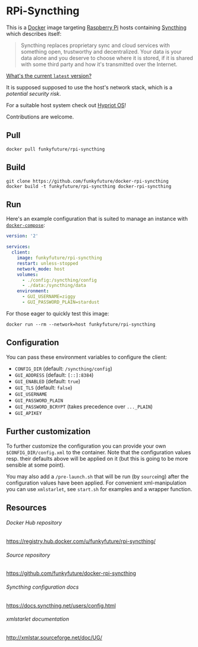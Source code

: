 # RPi-Syncthing

This is a [Docker](https://www.docker.com) image targeting
[Raspberry Pi](https://www.raspberrypi.org) hosts containing
[Syncthing](https://syncthing.net) which describes itself:

> Syncthing replaces proprietary sync and cloud services with something open,
> trustworthy and decentralized. Your data is your data alone and you deserve
> to choose where it is stored, if it is shared with some third party and how
> it's transmitted over the Internet.

[What's the current `latest` version?](https://github.com/funkyfuture/docker-rpi-syncthing/blob/master/Dockerfile#L9)


It is supposed supposed to use the host's network stack, which is a *potential
security risk*.

For a suitable host system check out [Hypriot OS](http://blog.hypriot.com/downloads/)!

Contributions are welcome.


## Pull

```
docker pull funkyfuture/rpi-syncthing
```

## Build

```
git clone https://github.com/funkyfuture/docker-rpi-syncthing
docker build -t funkyfuture/rpi-syncthing docker-rpi-syncthing
```

## Run

Here's an example configuration that is suited to manage an instance with
[`docker-compose`](https://docs.docker.com/compose/):

```yaml
version: '2'

services:
  client:
    image: funkyfuture/rpi-syncthing
    restart: unless-stopped
    network_mode: host
    volumes:
      - ./config:/syncthing/config
      - ./data:/syncthing/data
    environment:
      - GUI_USERNAME=ziggy
      - GUI_PASSWORD_PLAIN=stardust
```

For those eager to quickly test this image:

```
docker run --rm --network=host funkyfuture/rpi-syncthing
```

## Configuration

You can pass these environment variables to configure the client:

- `CONFIG_DIR` (default: `/syncthing/config`)
- `GUI_ADDRESS` (default: `[::]:8384`)
- `GUI_ENABLED` (default: `true`)
- `GUI_TLS` (default: `false`)
- `GUI_USERNAME`
- `GUI_PASSWORD_PLAIN`
- `GUI_PASSWORD_BCRYPT` (takes precedence over `..._PLAIN`)
- `GUI_APIKEY`

## Further customization

To further customize the configuration you can provide your own
`$CONFIG_DIR/config.xml` to the container. Note that the configuration values
resp. their defaults above will be applied on it (but this is going to be more
sensible at some point).

You may also add a `/pre-launch.sh` that will be run (by `source`ing) after
the configuration values have been applied. For convenient xml-manipulation
you can use `xmlstarlet`, see `start.sh` for examples and a wrapper function.

## Resources

###### Docker Hub repository

https://registry.hub.docker.com/u/funkyfuture/rpi-syncthing/

###### Source repository

https://github.com/funkyfuture/docker-rpi-syncthing

###### Syncthing configuration docs

https://docs.syncthing.net/users/config.html

###### xmlstarlet documentation

http://xmlstar.sourceforge.net/doc/UG/
